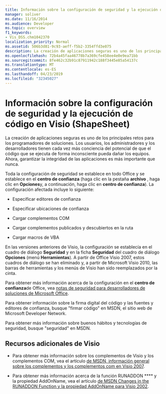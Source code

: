 ```yaml
---
title: Información sobre la configuración de seguridad y la ejecución de código en Visio (ShapeSheet)
manager: soliver
ms.date: 11/16/2014
ms.audience: Developer
ms.topic: overview
f1_keywords:
- Vis_DSS.chm1042370
localization_priority: Normal
ms.assetid: 506b3d81-9c93-aeff-f5b2-3354ffd3e075
description: La creación de aplicaciones seguras es uno de los principales retos para los programadores de soluciones. Los usuarios, los administradores y los desarrolladores tienen cada vez más conciencia del potencial de que el código que se ejecuta de forma inconsciente pueda dañar los equipos. Ahora, garantizar la integridad de las aplicaciones es más importante que nunca.
ms.openlocfilehash: 72b4a45faa46778b7a369cfe458ee4e0e9ea71bb
ms.sourcegitcommit: 8fe462c32b91c87911942c188f3445e85a54137c
ms.translationtype: MT
ms.contentlocale: es-ES
ms.lasthandoff: 04/23/2019
ms.locfileid: "32345027"
---
```

# <a name="about-security-settings-and-running-code-in-visio-shapesheet"></a>Información sobre la configuración de seguridad y la ejecución de código en Visio (ShapeSheet)

 La creación de aplicaciones seguras es uno de los principales retos para los programadores de soluciones. Los usuarios, los administradores y los desarrolladores tienen cada vez más conciencia del potencial de que el código que se ejecuta de forma inconsciente pueda dañar los equipos. Ahora, garantizar la integridad de las aplicaciones es más importante que nunca. 
  
Toda la configuración de seguridad se establece en todo Office y se establece en el **centro de confianza** (haga clic en la pestaña **archivo** , haga clic en **Opciones**y, a continuación, haga clic en **centro de confianza**). La configuración afectada incluye lo siguiente:
  
- Especificar editores de confianza
    
- Especificar ubicaciones de confianza
    
- Cargar complementos COM 
    
- Cargar complementos publicados y descubiertos en la ruta
    
- Cargar macros de VBA
    
En las versiones anteriores de Visio, la configuración se establecía en el cuadro de diálogo **Seguridad** y en la ficha **Seguridad** del cuadro de diálogo **Opciones** (menú **Herramientas**). A partir de Office Visio 2007, estos cuadros de diálogo se han eliminado y, a partir de Microsoft Visio 2010, las barras de herramientas y los menús de Visio han sido reemplazados por la cinta. 
  
Para obtener más información acerca de la configuración en el **centro de confianza**de Office, vea [notas de seguridad para desarrolladores de soluciones de Microsoft Office](https://msdn.microsoft.com/en-us/library/aa433259.aspx).
  
 Para obtener información sobre la firma digital del código y las fuentes y editores de confianza, busque "firmar código" en MSDN, el sitio web de Microsoft Developer Network. 
  
Para obtener más información sobre buenos hábitos y tecnologías de seguridad, busque "seguridad" en MSDN. 
  
## <a name="additional-visio-resources"></a>Recursos adicionales de Visio

- Para obtener más información sobre los complementos de Visio y los complementos COM, vea el artículo [de MSDN, información general sobre los complementos y los complementos com en Visio 2007](https://msdn.microsoft.com/library/bb851468.aspx).
    
- Para obtener más información acerca de la función RUNADDON **** y la propiedad AddOnName, vea el artículo [de MSDN Changes in the RUNADDON Function y la propiedad AddOnName para Visio 2002](https://msdn.microsoft.com/library/aa140368%28office.10%29.aspx).
    

